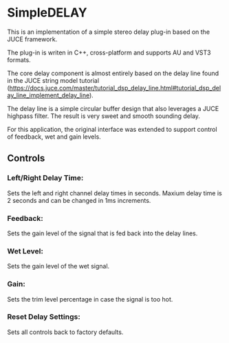 # SimpleDELAY

This is an implementation of a simple stereo delay plug-in based on the JUCE framework.

The plug-in is writen in C++, cross-platform and supports AU and VST3 formats.

The core delay component is almost entirely based on the delay line found in the JUCE string model tutorial 
(https://docs.juce.com/master/tutorial_dsp_delay_line.html#tutorial_dsp_delay_line_implement_delay_line). 

The delay line is a simple circular buffer design that also leverages a JUCE highpass filter.
The result is very sweet and smooth sounding delay. 

For this application, the original interface was extended to support control of feedback, wet and gain levels.


## Controls

### Left/Right Delay Time:

Sets the left and right channel delay times in seconds. Maxium delay time is 2 seconds and can be changed in 1ms increments.

### Feedback:

Sets the gain level of the signal that is fed back into the delay lines.

### Wet Level:

Sets the gain level of the wet signal.

### Gain:

Sets the trim level percentage in case the signal is too hot.

### Reset Delay Settings:

Sets all controls back to factory defaults.
